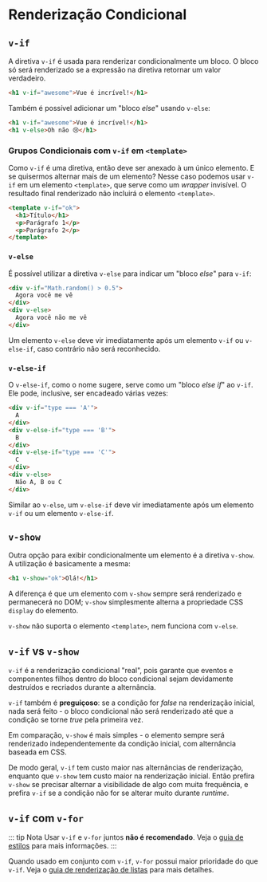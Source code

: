 # Renderização Condicional

## `v-if`

A diretiva `v-if` é usada para renderizar condicionalmente um bloco. O bloco só será renderizado se a expressão na diretiva retornar um valor verdadeiro.

```html
<h1 v-if="awesome">Vue é incrível!</h1>
```

Também é possível adicionar um "bloco _else_" usando `v-else`:

```html
<h1 v-if="awesome">Vue é incrível!</h1>
<h1 v-else>Oh não 😢</h1>
```

### Grupos Condicionais com `v-if` em `<template>`

Como `v-if` é uma diretiva, então deve ser anexado à um único elemento. E se quisermos alternar mais de um elemento? Nesse caso podemos usar `v-if` em um elemento `<template>`, que serve como um _wrapper_ invisível. O resultado final renderizado não incluirá o elemento `<template>`.

```html
<template v-if="ok">
  <h1>Título</h1>
  <p>Parágrafo 1</p>
  <p>Parágrafo 2</p>
</template>
```

### `v-else`

É possível utilizar a diretiva `v-else` para indicar um "bloco _else_" para `v-if`:

```html
<div v-if="Math.random() > 0.5">
  Agora você me vê
</div>
<div v-else>
  Agora você não me vê
</div>
```

Um elemento `v-else` deve vir imediatamente após um elemento `v-if` ou `v-else-if`, caso contrário não será reconhecido.

### `v-else-if`

O `v-else-if`, como o nome sugere, serve como um "bloco _else if_" ao `v-if`. Ele pode, inclusive, ser encadeado várias vezes:

```html
<div v-if="type === 'A'">
  A
</div>
<div v-else-if="type === 'B'">
  B
</div>
<div v-else-if="type === 'C'">
  C
</div>
<div v-else>
  Não A, B ou C
</div>
```

Similar ao `v-else`, um `v-else-if` deve vir imediatamente após um elemento `v-if` ou um elemento `v-else-if`.

## `v-show`

Outra opção para exibir condicionalmente um elemento é a diretiva `v-show`. A utilização é basicamente a mesma:

```html
<h1 v-show="ok">Olá!</h1>
```

A diferença é que um elemento com `v-show` sempre será renderizado e permanecerá no DOM; `v-show` simplesmente alterna a propriedade CSS `display` do elemento.

`v-show` não suporta o elemento `<template>`, nem funciona com `v-else`.

## `v-if` vs `v-show`

`v-if` é a renderização condicional "real", pois garante que eventos e componentes filhos dentro do bloco condicional sejam devidamente destruídos e recriados durante a alternância.

`v-if` também é **preguiçoso**: se a condição for _false_ na renderização inicial, nada será feito - o bloco condicional não será renderizado até que a condição se torne _true_ pela primeira vez.

Em comparação, `v-show` é mais simples - o elemento sempre será renderizado independentemente da condição inicial, com alternância baseada em CSS.

De modo geral, `v-if` tem custo maior nas alternâncias de renderização, enquanto que `v-show` tem custo maior na renderização inicial. Então prefira `v-show` se precisar alternar a visibilidade de algo com muita frequência, e prefira `v-if` se a condição não for se alterar muito durante _runtime_.

## `v-if` com `v-for`

::: tip Nota
Usar `v-if` e `v-for` juntos **não é recomendado**. Veja o [guia de estilos](../style-guide/#avoid-v-if-with-v-for-essential) para mais informações.
:::

Quando usado em conjunto com `v-if`, `v-for` possui maior prioridade do que `v-if`. Veja o [guia de renderização de listas](list#v-for-with-v-if) para mais detalhes.
